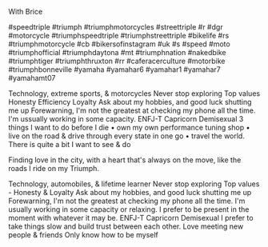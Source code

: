 
With Brice

#speedtriple #triumph #triumphmotorcycles #streettriple #r #dgr #motorcycle #triumphspeedtriple #triumphstreettriple #bikelife #rs #triumphmotorcycle #cb #bikersofinstagram #uk #s #speed #moto #triumphofficial #triumphdaytona #mt #triumphnation #nakedbike #triumphtiger #triumphthruxton #rr #caferacerculture #motorbike #triumphbonneville #yamaha #yamahar6 #yamahar1 #yamahar7 #yamahamt07 


Technology, extreme sports, & motorcycles
Never stop exploring
Top values
Honesty
Efficiency
Loyalty
Ask about my hobbies, and good luck shutting me up
Forewarning, I'm not the greatest at checking my phone all the time. I'm ussually working in some capacity.
ENFJ-T
Capricorn
Demisexual
3 things I want to do before I die
• own my own performance tuning shop
• live on the road & drive through every state in one go
• travel the world. There is quite a bit I want to see & do

Finding love in the city, with a heart that's always on the move, like the roads I ride on my Triumph.


Technology, automobiles, & lifetime learner
Never stop exploring
Top values - Honesty & Loyalty 
Ask about my hobbies, and good luck shutting me up
Forewarning, I'm not the greatest at checking my phone all the time. I'm usually working in some capacity or relaxing. I prefer to be present in the moment with whatever it may be. 
ENFJ-T
Capricorn
Demisexual
I prefer to take things slow and build trust between each other. 
Love meeting new people & friends 
Only know how to be myself